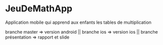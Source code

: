 # JeuDeMathApp
Application mobile qui apprend aux enfants les tables de multiplication

branche master       => version android ||
branche ios          => version ios ||
branche présentation => rapport et slide
